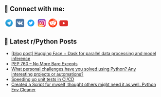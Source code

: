 ## 🔎 Connect with me:
[<img src="https://github.com/bullbesh/bullbesh/blob/main/images/Telegram.png" width="32" height="32" />](https://t.me/bullbesh)
[<img src="https://github.com/bullbesh/bullbesh/blob/main/images/VK.png" width="32" height="32" />](https://vk.com/bullbesh)
[<img src="https://github.com/bullbesh/bullbesh/blob/main/images/Twitter.png" width="32" height="32" />](https://twitter.com/bullbesh1)
[<img src="https://github.com/bullbesh/bullbesh/blob/main/images/Instagram.png" width="32" height="32" />](https://www.instagram.com/bullbesh)
[<img src="https://github.com/bullbesh/bullbesh/blob/main/images/Reddit.png" width="32" height="32" />](https://www.reddit.com/user/bullbesh)
[<img src="https://github.com/bullbesh/bullbesh/blob/main/images/YouTube.png" width="32" height="32" />](https://www.youtube.com/channel/UCtfjRs6uzgq5mfm8S06WTcg)

## 📕 Latest r/Python Posts
<!-- BLOG-POST-LIST:START -->
- [[blog post] Hugging Face + Dask for parallel data processing and model inference](https://www.reddit.com/r/Python/comments/1fzyh7x/blog_post_hugging_face_dask_for_parallel_data/)
- [PEP 760 – No More Bare Excepts](https://www.reddit.com/r/Python/comments/1fzxwj3/pep_760_no_more_bare_excepts/)
- [What personal challenges have you solved using Python? Any interesting projects or automations?](https://www.reddit.com/r/Python/comments/1fzupwm/what_personal_challenges_have_you_solved_using/)
- [Speeding up unit tests in CI/CD](https://www.reddit.com/r/Python/comments/1fzreee/speeding_up_unit_tests_in_cicd/)
- [Created a Script for myself, thought others might need it as well. Python Env Cleaner](https://www.reddit.com/r/Python/comments/1fzr4sj/created_a_script_for_myself_thought_others_might/)
<!-- BLOG-POST-LIST:END -->
